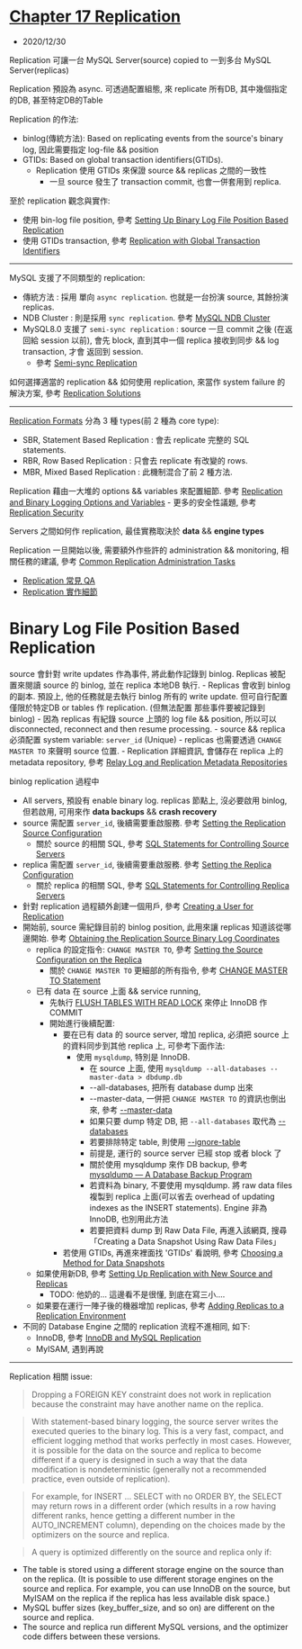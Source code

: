 # [Chapter 17 Replication](https://dev.mysql.com/doc/refman/8.0/en/replication.html)

- 2020/12/30

Replication 可讓一台 MySQL Server(source) copied to 一到多台 MySQL Server(replicas)

Replication 預設為 async. 可透過配置組態, 來 replicate 所有DB, 其中幾個指定的DB, 甚至特定DB的Table

Replication 的作法:
- binlog(傳統方法): Based on replicating events from the source's binary log, 因此需要指定 log-file && position
- GTIDs: Based on global transaction identifiers(GTIDs).
    - Replication 使用 GTIDs 來保證 source && replicas 之間的一致性
        - 一旦 source 發生了 transaction commit, 也會一併套用到 replica.

至於 replication 觀念與實作:
- 使用 bin-log file position, 參考 [Setting Up Binary Log File Position Based Replication](https://dev.mysql.com/doc/refman/8.0/en/replication-howto.html)
- 使用 GTIDs transaction, 參考 [Replication with Global Transaction Identifiers](https://dev.mysql.com/doc/refman/8.0/en/replication-gtids.html)

---------------------------------------------------------------------------

MySQL 支援了不同類型的 replication:
- 傳統方法 : 採用 單向 `async replication`. 也就是一台扮演 source, 其餘扮演 replicas.
- NDB Cluster : 則是採用 `sync replication`. 參考 [MySQL NDB Cluster](https://dev.mysql.com/doc/refman/8.0/en/mysql-cluster.html)
- MySQL8.0 支援了 `semi-sync replication` : source 一旦 commit 之後 (在返回給 session 以前), 會先 block, 直到其中一個 replica 接收到同步 && log transaction, 才會 返回到 session. 
    - 參考 [Semi-sync Replication](https://dev.mysql.com/doc/refman/8.0/en/replication-semisync.html)

如何選擇適當的 replication && 如何使用 replication, 來當作 system failure 的解決方案, 參考 [Replication Solutions](https://dev.mysql.com/doc/refman/8.0/en/replication-solutions.html)

---------------------------------------------------------------------------

[Replication Formats](https://dev.mysql.com/doc/refman/8.0/en/replication-formats.html) 分為 3 種 types(前 2 種為 core type):
- SBR, Statement Based Replication : 會去 replicate 完整的 SQL statements.
- RBR, Row Based Replication : 只會去 replicate 有改變的 rows.
- MBR, Mixed Based Replication : 此機制混合了前 2 種方法.

Replication 藉由一大堆的 options && variables 來配置細節. 參考 [Replication and Binary Logging Options and Variables](https://dev.mysql.com/doc/refman/8.0/en/replication-options.html)
    - 更多的安全性議題, 參考 [Replication Security](https://dev.mysql.com/doc/refman/8.0/en/replication-security.html)


Servers 之間如何作 replication, 最佳實務取決於 **data** && **engine types**

Replication 一旦開始以後, 需要額外作些許的 administration && monitoring, 相關任務的建議, 參考 [Common Replication Administration Tasks](https://dev.mysql.com/doc/refman/8.0/en/replication-administration.html)


- [Replication 常見 QA](https://dev.mysql.com/doc/refman/8.0/en/faqs-replication.html)
- [Replication 實作細節](https://dev.mysql.com/doc/refman/8.0/en/replication-implementation.html)


# Binary Log File Position Based Replication

source 會針對 write updates 作為事件, 將此動作記錄到 binlog. Replicas 被配置來閱讀 source 的 binlog, 並在 replica 本地DB 執行. 
    - Replicas 會收到 binlog 的副本. 預設上, 他的任務就是去執行 binlog 所有的 write update. 但可自行配置 僅限於特定DB or tables 作 replication. (但無法配置 那些事件要被記錄到 binlog)
    - 因為 replicas 有紀錄 source 上頭的 log file && position, 所以可以 disconnected, reconnect and then resume processing.
    - source && replica 必須配置 system variable: `server_id` (Unique)
    - replicas 也需要透過 `CHANGE MASTER TO` 來聲明 source 位置. 
    - Replication 詳細資訊, 會儲存在 replica 上的 metadata repository, 參考 [Relay Log and Replication Metadata Repositories](https://dev.mysql.com/doc/refman/8.0/en/replica-logs.html)


binlog replication 過程中
- All servers, 預設有 enable binary log. replicas 節點上, 沒必要啟用 binlog, 但若啟用, 可用來作 **data backups** && **crash recovery**
- source 需配置 `server_id`, 後續需要重啟服務. 參考 [Setting the Replication Source Configuration](https://dev.mysql.com/doc/refman/8.0/en/replication-howto-masterbaseconfig.html)
    - 關於 source 的相關 SQL, 參考 [SQL Statements for Controlling Source Servers](https://dev.mysql.com/doc/refman/8.0/en/replication-statements-master.html)
- replica 需配置 `server_id`, 後續需要重啟服務. 參考 [Setting the Replica Configuration](https://dev.mysql.com/doc/refman/8.0/en/replication-howto-slavebaseconfig.html)
    - 關於 replica 的相關 SQL, 參考 [SQL Statements for Controlling Replica Servers](https://dev.mysql.com/doc/refman/8.0/en/replication-statements-replica.html)
- 針對 replication 過程額外創建一個用戶, 參考 [Creating a User for Replication](https://dev.mysql.com/doc/refman/8.0/en/replication-howto-repuser.html)
- 開始前, source 需紀錄目前的 binlog position, 此用來讓 replicas 知道該從哪邊開始. 參考 [Obtaining the Replication Source Binary Log Coordinates](https://dev.mysql.com/doc/refman/8.0/en/replication-howto-masterstatus.html)
    - replica 的設定指令: `CHANGE MASTER TO`, 參考 [Setting the Source Configuration on the Replica](https://dev.mysql.com/doc/refman/8.0/en/replication-howto-slaveinit.html)
        - 關於 `CHANGE MASTER TO` 更細部的所有指令, 參考 [CHANGE MASTER TO Statement](https://dev.mysql.com/doc/refman/8.0/en/change-master-to.html)
    - 已有 data 在 source 上面 && service running,
        - 先執行 [FLUSH TABLES WITH READ LOCK](https://dev.mysql.com/doc/refman/8.0/en/flush.html#flush-tables-with-read-lock) 來停止 InnoDB 作 COMMIT
        - 開始進行後續配置:
            - 要在已有 data 的 source server, 增加 replica, 必須把 source 上的資料同步到其他 replica 上, 可參考下面作法:
                - 使用 `mysqldump`, 特別是 InnoDB.
                    - 在 source 上面, 使用 `mysqldump --all-databases --master-data > dbdump.db`
                    - --all-databases, 把所有 database dump 出來
                    - --master-data, 一併把 `CHANGE MASTER TO` 的資訊也倒出來, 參考 [--master-data](https://dev.mysql.com/doc/refman/8.0/en/mysqldump.html#option_mysqldump_master-data)
                    - 如果只要 dump 特定 DB, 把 `--all-databases` 取代為 [--databases](https://dev.mysql.com/doc/refman/8.0/en/mysqldump.html#option_mysqldump_databases)
                    - 若要排除特定 table, 則使用 [--ignore-table](https://dev.mysql.com/doc/refman/8.0/en/mysqldump.html#option_mysqldump_ignore-table)
                    - 前提是, 運行的 source server 已經 stop 或者 block 了
                    - 關於使用 mysqldump 來作 DB backup, 參考 [mysqldump — A Database Backup Program](https://dev.mysql.com/doc/refman/8.0/en/mysqldump.html)
                    - 若資料為 binary, 不要使用 mysqldump. 將 raw data files 複製到 replica 上面(可以省去 overhead of updating indexes as the INSERT statements). Engine 非為 InnoDB, 也別用此方法
                    - 若要把資料 dump 到 Raw Data File, 再進入該網頁, 搜尋 「Creating a Data Snapshot Using Raw Data Files」
            - 若使用 GTIDs, 再進來裡面找 'GTIDs' 看說明, 參考 [Choosing a Method for Data Snapshots](https://dev.mysql.com/doc/refman/8.0/en/replication-snapshot-method.html)
    - 如果使用新DB, 參考 [Setting Up Replication with New Source and Replicas](https://dev.mysql.com/doc/refman/8.0/en/replication-setup-replicas.html#replication-howto-newservers)
        - TODO: 他奶的... 這邊看不是很懂, 到底在寫三小....
    - 如果要在運行一陣子後的機器增加 replicas, 參考 [Adding Replicas to a Replication Environment](https://dev.mysql.com/doc/refman/8.0/en/replication-howto-additionalslaves.html)
- 不同的 Database Engine 之間的 replication 流程不進相同, 如下:
    - InnoDB, 參考 [InnoDB and MySQL Replication](https://dev.mysql.com/doc/refman/8.0/en/innodb-and-mysql-replication.html)
    - MyISAM, 遇到再說

---------------------------------------------------------------------------

Replication 相關 issue:

> Dropping a FOREIGN KEY constraint does not work in replication because the constraint may have another name on the replica.

> With statement-based binary logging, the source server writes the executed queries to the binary log. This is a very fast, compact, and efficient logging method that works perfectly in most cases. However, it is possible for the data on the source and replica to become different if a query is designed in such a way that the data modification is nondeterministic (generally not a recommended practice, even outside of replication).

> For example, for INSERT ... SELECT with no ORDER BY, the SELECT may return rows in a different order (which results in a row having different ranks, hence getting a different number in the AUTO_INCREMENT column), depending on the choices made by the optimizers on the source and replica.

> A query is optimized differently on the source and replica only if:
- The table is stored using a different storage engine on the source than on the replica. (It is possible to use different storage engines on the source and replica. For example, you can use InnoDB on the source, but MyISAM on the replica if the replica has less available disk space.)
- MySQL buffer sizes (key_buffer_size, and so on) are different on the source and replica.
- The source and replica run different MySQL versions, and the optimizer code differs between these versions.
